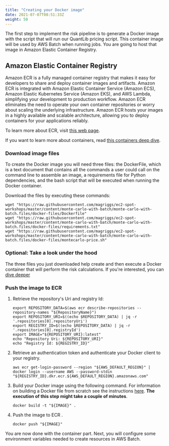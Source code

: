 ```yaml
---
title: "Creating your Docker image"
date: 2021-07-07T08:51:33Z
weight: 50
---
```



The first step to implement the risk pipeline is to generate a Docker image with the script that will run our QuantLib pricing script. This container image will be used by AWS Batch when running jobs. You are going to host that image in Amazon Elastic Container Registry.

## Amazon Elastic Container Registry

Amazon ECR is a fully managed container registry that makes it easy for developers to share and deploy container images and artifacts. Amazon ECR is integrated with Amazon Elastic Container Service (Amazon ECS),  Amazon Elastic Kubernetes Service (Amazon EKS), and AWS Lambda, simplifying your development to production workflow. Amazon ECR eliminates the need to operate your own container repositories or worry about scaling the underlying infrastructure. Amazon ECR hosts your images in a highly available and scalable architecture, allowing you to deploy containers for your applications reliably.

To learn more about ECR, visit [this web page](https://aws.amazon.com/ecr/).

If you want to learn more about containers, read [this containers deep dive](https://aws.amazon.com/getting-started/deep-dive-containers/).

### Download image files

To create the Docker image you will need three files: the DockerFile, which is a text document that contains all the commands a user could call on the command line to assemble an image, a requirements file for Python dependencies, and the bash script that will be executed when running the Docker container.

Download the files by executing these commands:

```
wget "https://raw.githubusercontent.com/magriggs/ec2-spot-workshops/master/content/monte-carlo-with-batch/monte-carlo-with-batch.files/docker-files/Dockerfile"
wget "https://raw.githubusercontent.com/magriggs/ec2-spot-workshops/master/content/monte-carlo-with-batch/monte-carlo-with-batch.files/docker-files/requirements.txt"
wget "https://raw.githubusercontent.com/magriggs/ec2-spot-workshops/master/content/monte-carlo-with-batch/monte-carlo-with-batch.files/docker-files/montecarlo-price.sh"
```

### Optional: Take a look under the hood
The three files you just downloaded help create and then execute a Docker container that will perform the risk calculations. If you're interested, you can [dive deeper](docker-files/dive_deeper.md)

### Push the image to ECR

1. Retrieve the repository's Uri and registry Id:

    ```
    export REPOSITORY_DATA=$(aws ecr describe-repositories --repository-names "${RepositoryName}")
    export REPOSITORY_URI=$((echo $REPOSITORY_DATA) | jq -r '.repositories[0].repositoryUri')
    export REGISTRY_ID=$((echo $REPOSITORY_DATA) | jq -r '.repositories[0].registryId')
    export IMAGE="${REPOSITORY_URI}:latest"
    echo "Repository Uri: ${REPOSITORY_URI}"
    echo "Registry Id: ${REGISTRY_ID}"
    ```

1. Retrieve an authentication token and authenticate your Docker client to your registry.

    ```
    aws ecr get-login-password --region "${AWS_DEFAULT_REGION}" | docker login --username AWS --password-stdin "${REGISTRY_ID}.dkr.ecr.${AWS_DEFAULT_REGION}.amazonaws.com"
    ```

2. Build your Docker image using the following command. For information on building a Docker file from scratch see the instructions [here](https://docs.aws.amazon.com/AmazonECS/latest/developerguide/docker-basics.html). **The execution of this step might take a couple of minutes**.

    ```
    docker build -t "${IMAGE}" .
    ```

3. Push the image to ECR .

    ```
    docker push "${IMAGE}"
    ```

You are now done with the container part. Next, you will configure some environment variables needed to create resources in AWS Batch.


